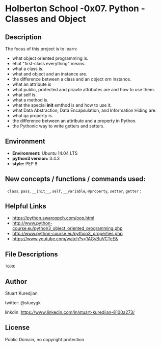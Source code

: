 # Holberton School -0x07. Python - Classes and Object
## Description

The focus of this project is to learn:
* what object oriented programming is.
* ehat "first-class everything" means.
* what a class is.
* what and object and an instance are.
* the difference between a class and an object orn instance.
* what an attribute is
* what public, protected and priavte attributes are and how to use them.
* what self is.
* what a method is.
* what the special __init__ emthod is and how to use it.
* what Data Abstraction, Data Encapsulation, and Information Hiding are.
* what qa property is.
* the difference between an attribute and a property in Python.
* the Pythonic way to write getters and setters.

## Environment
* __Environment:__ Ubuntu 14.04 LTS
* __python3 version:__ 3.4.3
* __style:__ PEP 8

## New concepts / functions / commands used:
`` class``, ``pass``, ``__init__``, ``self``, ``__variable``, ``@property``, ``setter``, ``getter`` :
## Helpful Links
* https://python.swaroopch.com/oop.html
* http://www.python-course.eu/python3_object_oriented_programming.php
* http://www.python-course.eu/python3_properties.php
* https://www.youtube.com/watch?v=1AGyBuVCTeE&

## File Descriptions
`TODO`:

## Author
Stuart Kuredjian

twitter: @stueygk

linkdin: https://www.linkedin.com/in/stuart-kuredjian-8100a273/

## License
Public Domain, no copyright protection